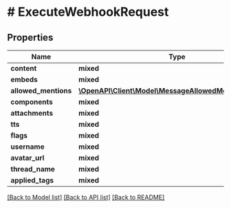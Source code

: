 # # ExecuteWebhookRequest

## Properties

Name | Type | Description | Notes
------------ | ------------- | ------------- | -------------
**content** | **mixed** |  | [optional]
**embeds** | **mixed** |  | [optional]
**allowed_mentions** | [**\OpenAPI\Client\Model\MessageAllowedMentionsRequest**](MessageAllowedMentionsRequest.md) |  | [optional]
**components** | **mixed** |  | [optional]
**attachments** | **mixed** |  | [optional]
**tts** | **mixed** |  | [optional]
**flags** | **mixed** |  | [optional]
**username** | **mixed** |  | [optional]
**avatar_url** | **mixed** |  | [optional]
**thread_name** | **mixed** |  | [optional]
**applied_tags** | **mixed** |  | [optional]

[[Back to Model list]](../../README.md#models) [[Back to API list]](../../README.md#endpoints) [[Back to README]](../../README.md)
